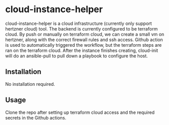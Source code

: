 # cloud-instance-helper

cloud-instance-helper is a cloud infrastructure (currently only support hertzner cloud) tool. The backend is currently configured to be terraform cloud. 
By push or manually on terraform cloud, we can create a small vm on hertzner, along with the correct firewall rules and ssh access. 
Github action is used to automatically triggered the workflow, but the terraform steps are ran on the terraform cloud. 
After the instance finishes creating, cloud-init will do an ansible-pull to pull down a playbook to configure the host.


## Installation
No installation required.

## Usage
Clone the repo after setting up terraform cloud access and the required secrets in the Github actions.
